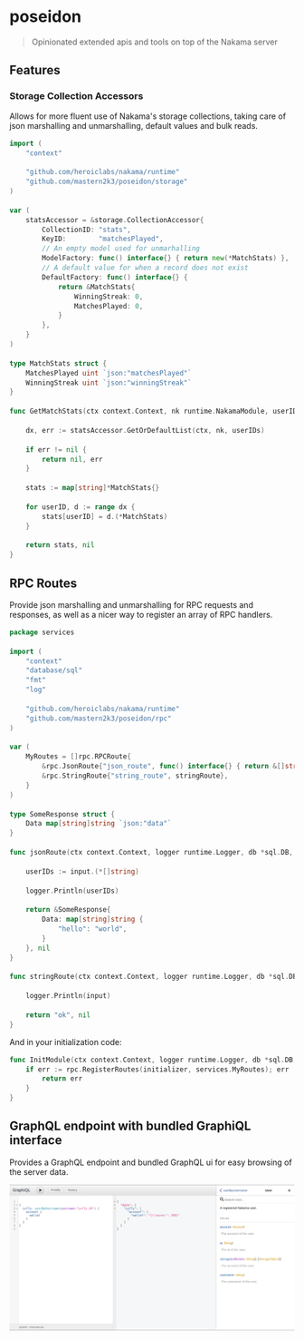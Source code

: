 
# poseidon
> Opinionated extended apis and tools on top of the Nakama server

## Features

### Storage Collection Accessors

Allows for more fluent use of Nakama's storage collections, taking care of json marshalling and unmarshalling, default values and bulk reads.

```go
import (
	"context"

	"github.com/heroiclabs/nakama/runtime"
	"github.com/mastern2k3/poseidon/storage"
)

var (
	statsAccessor = &storage.CollectionAccessor{
		CollectionID: "stats",
		KeyID:        "matchesPlayed",
		// An empty model used for unmarhalling
		ModelFactory: func() interface{} { return new(*MatchStats) },
		// A default value for when a record does not exist
		DefaultFactory: func() interface{} {
			return &MatchStats{
				WinningStreak: 0,
				MatchesPlayed: 0,
			}
		},
	}
)

type MatchStats struct {
	MatchesPlayed uint `json:"matchesPlayed"`
	WinningStreak uint `json:"winningStreak"`
}

func GetMatchStats(ctx context.Context, nk runtime.NakamaModule, userIDs []string) (map[string]*MatchStats, error) {

	dx, err := statsAccessor.GetOrDefaultList(ctx, nk, userIDs)

	if err != nil {
		return nil, err
	}

	stats := map[string]*MatchStats{}

	for userID, d := range dx {
		stats[userID] = d.(*MatchStats)
	}

	return stats, nil
}
```

## RPC Routes

Provide json marshalling and unmarshalling for RPC requests and responses, as well as a nicer way to register an array of RPC handlers.

```go
package services

import (
	"context"
	"database/sql"
	"fmt"
	"log"

	"github.com/heroiclabs/nakama/runtime"
	"github.com/mastern2k3/poseidon/rpc"
)

var (
	MyRoutes = []rpc.RPCRoute{
		&rpc.JsonRoute{"json_route", func() interface{} { return &[]string{} }, jsonRoute},
		&rpc.StringRoute{"string_route", stringRoute},
	}
)

type SomeResponse struct {
	Data map[string]string `json:"data"`
}

func jsonRoute(ctx context.Context, logger runtime.Logger, db *sql.DB, nk runtime.NakamaModule, input interface{}) (interface{}, error) {

	userIDs := input.(*[]string)

	logger.Println(userIDs)

	return &SomeResponse{
		Data: map[string]string {
			"hello": "world",
		}
	}, nil
}

func stringRoute(ctx context.Context, logger runtime.Logger, db *sql.DB, nk runtime.NakamaModule, input string) (string, error) {

	logger.Println(input)

	return "ok", nil
}
```

And in your initialization code:

```go
func InitModule(ctx context.Context, logger runtime.Logger, db *sql.DB, nk runtime.NakamaModule, initializer runtime.Initializer) error {
	if err := rpc.RegisterRoutes(initializer, services.MyRoutes); err != nil {
		return err
	}
}
```

## GraphQL endpoint with bundled GraphiQL interface

Provides a GraphQL endpoint and bundled GraphQL ui for easy browsing of the server data.

![QraphiQL UI](docs/imgs/graphiql.png)
